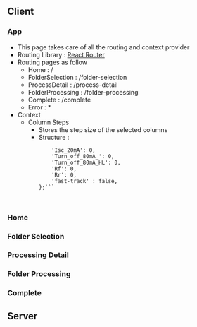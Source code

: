 ## Client

### App

- This page takes care of all the routing and context provider 
- Routing Library : [React Router](https://reactrouter.com/en/main)
- Routing pages as follow
    - Home : /
    - FolderSelection : /folder-selection
    - ProcessDetail : /process-detail
    - FolderProcessing : /folder-processing
    - Complete : /complete
    - Error : *
- Context
    - Column Steps 
        - Stores the step size of the selected columns
        - Structure : 
            ```const columnSteps = {
                'Isc_20mA': 0,
                'Turn_off_80mA_': 0,
                'Turn_off_80mA_HL': 0,
                'Rf': 0,
                'Rr': 0,
                'fast-track' : false,
            };```
        


### Home


### Folder Selection


### Processing Detail

### Folder Processing

### Complete


## Server

